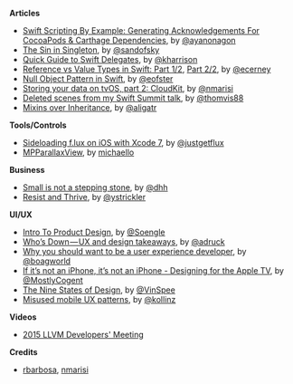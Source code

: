 **Articles** 

* [Swift Scripting By Example: Generating Acknowledgements For CocoaPods & Carthage Dependencies](http://swift.ayaka.me/posts/2015/11/5/swift-scripting-generating-acknowledgements-for-cocoapods-and-carthage-dependencies), by [@ayanonagon](https://twitter.com/ayanonagon)
* [The Sin in Singleton](https://sandofsky.com/blog/singletons.html), by [@sandofsky](https://twitter.com/sandofsky)
* [Quick Guide to Swift Delegates](http://useyourloaf.com/blog/quick-guide-to-swift-delegates.html), by [@kharrison](https://twitter.com/kharrison)
* [Reference vs Value Types in Swift: Part 1/2](http://www.raywenderlich.com/112027/reference-value-types-in-swift-part-1), [Part 2/2](http://www.raywenderlich.com/112029/reference-value-types-in-swift-part-2), by [@ecerney](https://twitter.com/ecerney)
* [Null Object Pattern in Swift](https://medium.com/swift-programming/null-object-pattern-in-swift-1b96e03b2756), by [@eofster](https://twitter.com/eofster)
* [Storing your data on tvOS, part 2: CloudKit](http://www.marisibrothers.com/2015/11/storing-your-data-on-tvos-part-2.html), by [@nmarisi](http://www.twitter.com/nmarisi)
* [Deleted scenes from my Swift Summit talk](http://www.thomasvisser.me/2015/11/08/swiftsummit-execution-context/), by [@thomvis88](https://twitter.com/thomvis88)
* [Mixins over Inheritance](http://alisoftware.github.io/swift/protocol/2015/11/08/mixins-over-inheritance/), by [@aligatr](https://twitter.com/aligatr)


**Tools/Controls**

* [Sideloading f.lux on iOS with Xcode 7](https://justgetflux.com/sideload/), by [@justgetflux](https://twitter.com/justgetflux)
* [MPParallaxView](https://github.com/DroidsOnRoids/MPParallaxView), by [michaello](https://github.com/michaello)

**Business**

* [Small is not a stepping stone](https://medium.com/@dhh/small-is-not-a-stepping-stone-dc381c5259ed), by [@dhh](https://twitter.com/dhh)
* [Resist and Thrive](https://medium.com/@ystrickler/resist-and-thrive-1d36819853ca), by [@ystrickler](https://twitter.com/ystrickler)


**UI/UX**

* [Intro To Product Design](https://medium.com/hh-design/intro-to-product-design-c2dbbc7809d3), by [@Soengle](https://twitter.com/Soengle)
* [Who’s Down — UX and design takeaways](https://medium.com/@adruck/who-s-down-ux-and-design-takeaways-435a0d37e870), by [@adruck](https://twitter.com/adruck)
* [Why you should want to be a user experience developer](https://boagworld.com/dev/why-you-should-want-to-be-a-user-experience-developer/), by [@boagworld](https://twitter.com/boagworld)
* [If it’s not an iPhone, it’s not an iPhone - Designing for the Apple TV](https://medium.com/@MostlyCogent/if-it-s-not-an-iphone-it-s-not-an-iphone-abbbcb53b4e0), by [@MostlyCogent](https://twitter.com/MostlyCogent)
* [The Nine States of Design](https://medium.com/swlh/the-nine-states-of-design-5bfe9b3d6d85), by [@VinSpee](https://twitter.com/VinSpee)
* [Misused mobile UX patterns](https://medium.com/@kollinz/misused-mobile-ux-patterns-84d2b6930570), by [@kollinz](https://twitter.com/kollinz)

**Videos**

* [2015 LLVM Developers' Meeting](https://www.youtube.com/channel/UCv2_41bSAa5Y_8BacJUZfjQ)

**Credits**

* [rbarbosa](https://github.com/rbarbosa), [nmarisi](https://github.com/nmarisi)
